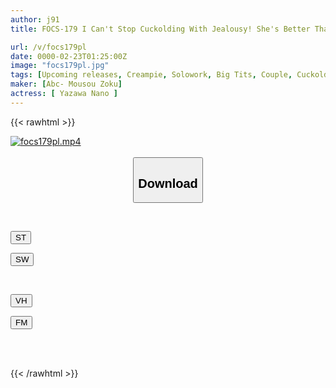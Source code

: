 ```yaml
---
author: j91
title: FOCS-179 I Can't Stop Cuckolding With Jealousy! She's Better Than Her Boyfriend And Gets Hooked On A Big Cock And Cums! I Was Creampied Three Times In A Row...I'm Going To See My Boyfriend Again Today Without Telling Him. Nano Yazawa

url: /v/focs179pl
date: 0000-02-23T01:25:00Z
image: "focs179pl.jpg"
tags: [Upcoming releases, Creampie, Solowork, Big Tits, Couple, Cuckold, Huge Cock	]
maker: [Abc- Mousou Zoku]
actress: [ Yazawa Nano ]
---
```



{{< rawhtml >}}

<div class="video" data-videoid="pending_link.html">
    <a href="javascript:;">
        <img src="/v/focs179pl/focs179pl.jpg" width="WIDTH" height="HEIGHT" alt="focs179pl.mp4" loading="lazy">
    </a>
</div>

<script type="text/javascript" src="https://j91.asia/asset/on-demand-pend.js"></script>

<br>
  <link rel="stylesheet" href="https://j91.asia/asset/bs5.css">
  
  <center>
  <button class="btn btn-primary" type="button" data-bs-toggle="collapse" data-bs-target=".multi-collapse" aria-expanded="false" aria-controls="multiCollapseExample1 multiCollapseExample2"><h2>Download</h2></button></center>
</p>
<div class="row">
  <div class="col">
    <div class="collapse multi-collapse" id="multiCollapseExample1">
      <div class="card card-body">
	      	      <br>
<div class="buttons">  
<p><a href="https://j91.asia/pending_link.html" target="_blank"><button class="btn-hover color-3"><i class="fa fa-download"></i> ST</button></a></p>
<p><a href="https://j91.asia/pending_link.html" target="_blank"><button class="btn-hover color-2"><i class="fa fa-download"></i> SW</button></a></p></div>
    </div>
  </div>
</div>
  <div class="col">
    <div class="collapse multi-collapse" id="multiCollapseExample2">
      <div class="card card-body">
	      <br>
<div class="buttons">
<p><a href="https://j91.asia/pending_link.html"><button class="btn-hover color-9"><i class="fa fa-download"></i> VH</button></a></p>
<p><a href="https://j91.asia/pending_link.html"><button class="btn-hover color-8"><i class="fa fa-download"></i> FM</button></a></p></div>
<br><br>
      </div>
    </div>
  </div>
</div>

{{< /rawhtml >}}